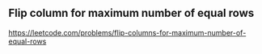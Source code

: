 ## Flip column for maximum number of equal rows
https://leetcode.com/problems/flip-columns-for-maximum-number-of-equal-rows
